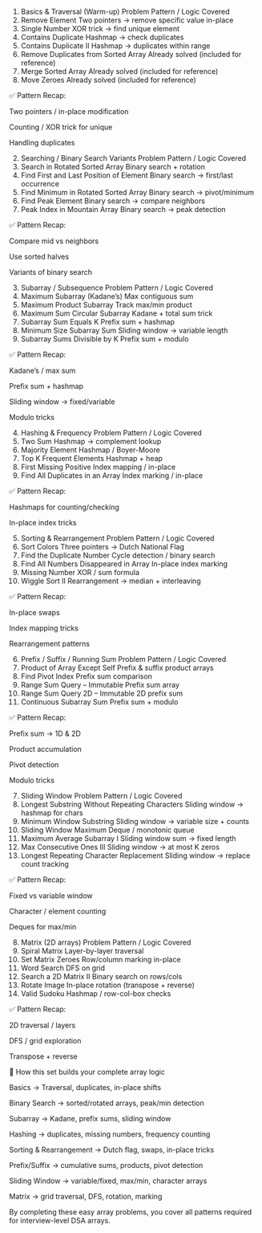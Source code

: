 1. Basics & Traversal (Warm-up)
Problem	Pattern / Logic Covered
27. Remove Element	Two pointers → remove specific value in-place
136. Single Number	XOR trick → find unique element
217. Contains Duplicate	Hashmap → check duplicates
219. Contains Duplicate II	Hashmap → duplicates within range
26. Remove Duplicates from Sorted Array	Already solved (included for reference)
88. Merge Sorted Array	Already solved (included for reference)
283. Move Zeroes	Already solved (included for reference)

✅ Pattern Recap:

Two pointers / in-place modification

Counting / XOR trick for unique

Handling duplicates

2. Searching / Binary Search Variants
Problem	Pattern / Logic Covered
33. Search in Rotated Sorted Array	Binary search + rotation
34. Find First and Last Position of Element	Binary search → first/last occurrence
153. Find Minimum in Rotated Sorted Array	Binary search → pivot/minimum
162. Find Peak Element	Binary search → compare neighbors
852. Peak Index in Mountain Array	Binary search → peak detection

✅ Pattern Recap:

Compare mid vs neighbors

Use sorted halves

Variants of binary search

3. Subarray / Subsequence
Problem	Pattern / Logic Covered
53. Maximum Subarray (Kadane’s)	Max contiguous sum
152. Maximum Product Subarray	Track max/min product
918. Maximum Sum Circular Subarray	Kadane + total sum trick
560. Subarray Sum Equals K	Prefix sum + hashmap
209. Minimum Size Subarray Sum	Sliding window → variable length
974. Subarray Sums Divisible by K	Prefix sum + modulo

✅ Pattern Recap:

Kadane’s / max sum

Prefix sum + hashmap

Sliding window → fixed/variable

Modulo tricks

4. Hashing & Frequency
Problem	Pattern / Logic Covered
1. Two Sum	Hashmap → complement lookup
169. Majority Element	Hashmap / Boyer-Moore
347. Top K Frequent Elements	Hashmap + heap
41. First Missing Positive	Index mapping / in-place
442. Find All Duplicates in an Array	Index marking / in-place

✅ Pattern Recap:

Hashmaps for counting/checking

In-place index tricks

5. Sorting & Rearrangement
Problem	Pattern / Logic Covered
75. Sort Colors	Three pointers → Dutch National Flag
287. Find the Duplicate Number	Cycle detection / binary search
448. Find All Numbers Disappeared in Array	In-place index marking
268. Missing Number	XOR / sum formula
324. Wiggle Sort II	Rearrangement → median + interleaving

✅ Pattern Recap:

In-place swaps

Index mapping tricks

Rearrangement patterns

6. Prefix / Suffix / Running Sum
Problem	Pattern / Logic Covered
238. Product of Array Except Self	Prefix & suffix product arrays
724. Find Pivot Index	Prefix sum comparison
303. Range Sum Query – Immutable	Prefix sum array
304. Range Sum Query 2D – Immutable	2D prefix sum
523. Continuous Subarray Sum	Prefix sum + modulo

✅ Pattern Recap:

Prefix sum → 1D & 2D

Product accumulation

Pivot detection

Modulo tricks

7. Sliding Window
Problem	Pattern / Logic Covered
3. Longest Substring Without Repeating Characters	Sliding window → hashmap for chars
76. Minimum Window Substring	Sliding window → variable size + counts
239. Sliding Window Maximum	Deque / monotonic queue
643. Maximum Average Subarray I	Sliding window sum → fixed length
1004. Max Consecutive Ones III	Sliding window → at most K zeros
424. Longest Repeating Character Replacement	Sliding window → replace count tracking

✅ Pattern Recap:

Fixed vs variable window

Character / element counting

Deques for max/min

8. Matrix (2D arrays)
Problem	Pattern / Logic Covered
54. Spiral Matrix	Layer-by-layer traversal
73. Set Matrix Zeroes	Row/column marking in-place
79. Word Search	DFS on grid
240. Search a 2D Matrix II	Binary search on rows/cols
48. Rotate Image	In-place rotation (transpose + reverse)
36. Valid Sudoku	Hashmap / row-col-box checks

✅ Pattern Recap:

2D traversal / layers

DFS / grid exploration

Transpose + reverse

🔑 How this set builds your complete array logic

Basics → Traversal, duplicates, in-place shifts

Binary Search → sorted/rotated arrays, peak/min detection

Subarray → Kadane, prefix sums, sliding window

Hashing → duplicates, missing numbers, frequency counting

Sorting & Rearrangement → Dutch flag, swaps, in-place tricks

Prefix/Suffix → cumulative sums, products, pivot detection

Sliding Window → variable/fixed, max/min, character arrays

Matrix → grid traversal, DFS, rotation, marking

By completing these easy array problems, you cover all patterns required for interview-level DSA arrays.
